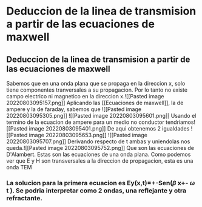 # Deduccion de la linea de transmision a partir de las ecuaciones de maxwell


## Deduccion de la linea de transmision a partir de las ecuaciones de maxwell 
Sabemos que en una onda plana que se propaga en la direccion x, solo tiene componentes tranversales a su propagacion. Por lo tanto no existe campo electrico ni magnetico en la direccion x.![[Pasted image 20220803095157.png]]
Aplicando las [[Ecuaciones de maxwell]], la de ampere y la de faraday, sabemos que ![[Pasted image 20220803095305.png]] ![[Pasted image 20220803095601.png]]
Usando el termino de la ecuacion de ampere para un medio no conductor tendriamos![[Pasted image 20220803095401.png]]
De aqui obtenemos 2 igualdades
![[Pasted image 20220803095653.png]]
![[Pasted image 20220803095707.png]]
Derivando respecto de t ambas y uniendolas nos queda.![[Pasted image 20220803095752.png]]
Que son las ecuaciones de D'Alambert. Estas son las ecuaciones de una onda plana. Como podemos ver que E y H son transversales a la direccion de propagacion, esta es una onda TEM
### La solucion para la primera ecuacion es Ey(x,t)=+-Sen($\beta$ x+- $\omega$ t ). Se podria interpretar como 2 ondas, una reflejante y otra refractante.




